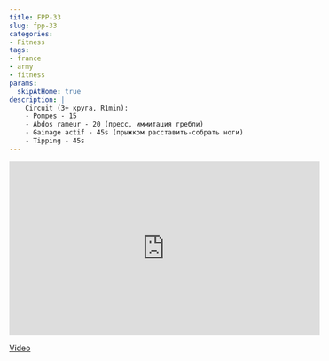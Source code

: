 ```yaml
---
title: FPP-33
slug: fpp-33
categories:
- Fitness
tags:
- france
- army
- fitness
params:
  skipAtHome: true
description: |
    Circuit (3+ круга, R1min):
    - Pompes - 15
    - Abdos rameur - 20 (пресс, иммитация гребли)
    - Gainage actif - 45s (прыжком расставить-собрать ноги)
    - Tipping - 45s
---
```

<iframe width="560" height="315" src="https://www.youtube.com/embed/bMvu1O3ylHw?si=xhdsCNT03kH7LyY3" title="YouTube video player" frameborder="0" allow="accelerometer; autoplay; clipboard-write; encrypted-media; gyroscope; picture-in-picture; web-share" allowfullscreen></iframe>

[Video](https://youtu.be/bMvu1O3ylHw?si=xhdsCNT03kH7LyY3)
